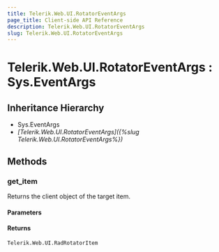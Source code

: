 ```yaml
---
title: Telerik.Web.UI.RotatorEventArgs
page_title: Client-side API Reference
description: Telerik.Web.UI.RotatorEventArgs
slug: Telerik.Web.UI.RotatorEventArgs
---
```


# Telerik.Web.UI.RotatorEventArgs : Sys.EventArgs 

## Inheritance Hierarchy

* Sys.EventArgs
* *[Telerik.Web.UI.RotatorEventArgs]({%slug Telerik.Web.UI.RotatorEventArgs%})*


## Methods

###  get_item

Returns the client object of the target item. 

#### Parameters

#### Returns

`Telerik.Web.UI.RadRotatorItem` 

